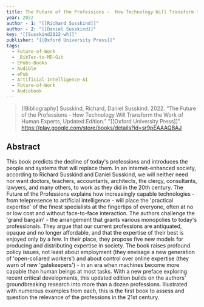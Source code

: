 ```yaml
---
title: The Future of the Professions -  How Technology Will Transform the Work of Human Experts, Updated Edition
year: 2022
author - 1: "[[Richard Susskind]]"
author - 2: "[[Daniel Susskind]]"
key: "[[Susskind2022-wh]]"
publisher: "[[Oxford University Press]]"
tags:
  - Future-of-Work
  - _BibTex-to-MD-Git
  - EPubs-Books
  - Audible
  - ePub
  - Artificial-Intelligence-AI
  - Future-of-Work
  - Audiobook
---
```


> [!Bibliography]
> Susskind, Richard, Daniel Susskind. 2022. “The Future of the Professions -  How Technology Will Transform the Work of Human Experts, Updated Edition.” "[[Oxford University Press]]". https://play.google.com/store/books/details?id=sr9pEAAAQBAJ

## Abstract
This book predicts the decline of today's professions and introduces the people and systems that will replace them. In an internet-enhanced society, according to Richard Susskind and Daniel Susskind, we will neither need nor want doctors, teachers, accountants, architects, the clergy, consultants, lawyers, and many others, to work as they did in the 20th century. The Future of the Professions explains how increasingly capable technologies - from telepresence to artificial intelligence - will place the 'practical expertise' of the finest specialists at the fingertips of everyone, often at no or low cost and without face-to-face interaction. The authors challenge the 'grand bargain' - the arrangement that grants various monopolies to today's professionals. They argue that our current professions are antiquated, opaque and no longer affordable, and that the expertise of their best is enjoyed only by a few. In their place, they propose five new models for producing and distributing expertise in society. The book raises profound policy issues, not least about employment (they envisage a new generation of 'open-collared workers') and about control over online expertise (they warn of new 'gatekeepers') - in an era when machines become more capable than human beings at most tasks. With a new preface exploring recent critical developments, this updated edition builds on the authors' groundbreaking research into more than a dozen professions. Illustrated with numerous examples from each, this is the first book to assess and question the relevance of the professions in the 21st century.
